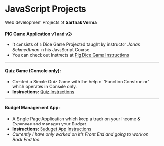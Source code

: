 # JavaScript Projects
Web development Projects of **Sarthak Verma**



#### PIG Game Application v1 and v2:
- It consists of a Dice Game Projected taught by instructor *Jonas Schmedtman* in his JavaScript Course.
- You can check out Instructs at [Pig Dice Game Instructions](https://github.com/sarthakvdev/JavaScript-Projects/blob/master/Dice%20Pig%20game%202/instructions.md)

---

#### Quiz Game (Console only):
- Created a Simple Quiz Game with the help of 'Function Constructor' which operates in Console only.
- **Instructions:** [Quiz Instructions](#blank)

---

#### Budget Management App:

- A Single Page Application which keep a track on your Income & Expenses and manages your Budget.
- **Instructions:** [Buduget App Instructions](https://github.com/sarthakvdev/JavaScript-Projects/blob/master/Budget%20Management%20App/instructions.md)
- *Currently I have only worked on it's Front End and going to work on Back End too.*
